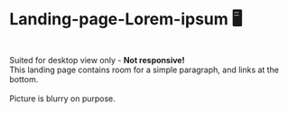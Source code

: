 # Landing-page-Lorem-ipsum 🖥
<br>
Suited for desktop view only - <b>Not responsive!</b><br>
This landing page contains room for a simple paragraph, and links at the bottom.<br><br>
Picture is blurry on purpose.

